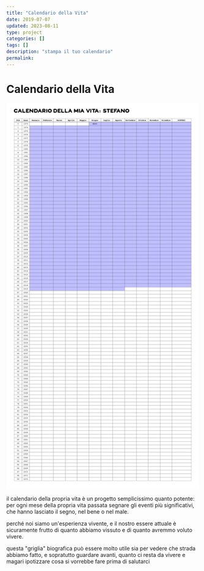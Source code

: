 ```yaml
---
title: "Calendario della Vita"
date: 2019-07-07
updated: 2023-08-11
type: project
categories: []
tags: []
description: "stampa il tuo calendario"
permalink: 
---
```

# Calendario della Vita

![](../../assets/img/project/calendario-della-vita-featured.jpg)

il calendario della propria vita è un progetto semplicissimo quanto potente:
per ogni mese della propria vita passata segnare gli eventi più significativi, che hanno lasciato il segno, nel bene o nel male.

perché noi siamo un'esperienza vivente, e il nostro essere attuale è sicuramente frutto di quanto abbiamo vissuto e di quanto avremmo voluto vivere.

questa "griglia" biografica può essere molto utile sia per vedere che strada abbiamo fatto, e sopratutto guardare avanti, quanto ci resta da vivere e magari ipotizzare cosa si vorrebbe fare prima di salutarci
